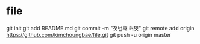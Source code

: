 # file
git init 
git add README.md 
git commit -m "첫번째 커밋" 
git remote add origin https://github.com/kimchoungbae/file.git
 git push -u origin master
